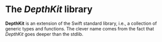 # The *DepthKit* library

**DepthKit** is an extension of the Swift standard library, i.e., a collection of generic types and functions. The clever name comes from the fact that _DepthKit_ goes deeper than the stdlib.
